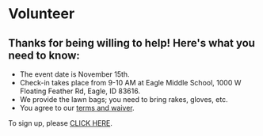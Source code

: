# Volunteer

## Thanks for being willing to help!  Here's what you need to know:
- The event date is November 15th.
- Check-in takes place from 9-10 AM at Eagle Middle School, 1000 W Floating Feather Rd, Eagle, ID 83616.
- We provide the lawn bags; you need to bring rakes, gloves, etc.
- You agree to our [terms and waiver](terms.md).

To sign up, please [CLICK HERE](https://docs.google.com/forms/d/1fLh4adb5z9pI3CmIgEFbnICk2SN3nFvKlM0PrF-o20Q/edit).
